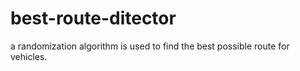 # best-route-ditector
a randomization algorithm is used to find the best possible route for vehicles.
